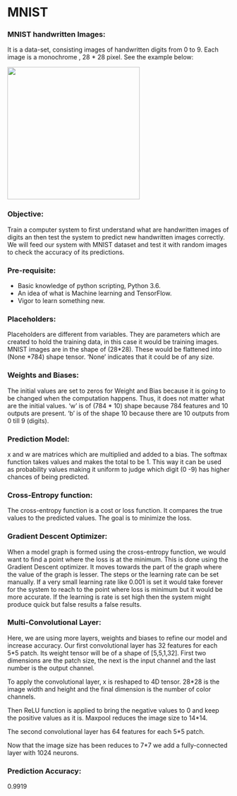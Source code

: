 # MNIST

### MNIST handwritten Images:
It is a data-set, consisting images of handwritten digits from 0 to 9. Each image is a monochrome , 28 * 28 pixel. See the example below:

<img src="https://www.tensorflow.org/images/mnist_0-9.png" width="300">




### Objective:
Train a computer system to first understand what are handwritten images of digits an then test the system to predict new handwritten images correctly. We will feed our system with MNIST dataset and test it with random images to check the accuracy of its predictions.

### Pre-requisite:
* Basic knowledge of python scripting, Python 3.6.
* An idea of what is Machine learning and TensorFlow.
* Vigor to learn something new.

### Placeholders:
Placeholders are different from variables. They are parameters which are created to hold the training data, in this case it would be training images. MNIST images are in the shape of (28*28). These would be flattened into (None *784) shape tensor. ‘None’ indicates that it could be of any size.

### Weights and Biases:
The initial values are set to zeros for Weight and Bias because it is going to be changed when the computation happens. Thus, it does not matter what are the initial values. ‘w’ is of (784 * 10) shape because 784 features and 10 outputs are present. ‘b’ is of the shape 10 because there are 10 outputs from 0 till 9 (digits).

### Prediction Model:
x and w are matrices which are multiplied and added to a bias. The softmax function takes values and makes the total to be 1. This way it can be used as probability values making it uniform to judge which digit (0 -9) has higher chances of being predicted.

### Cross-Entropy function:
The cross-entropy function is a cost or loss function. It compares the true values to the predicted values. The goal is to minimize the loss.

### Gradient Descent Optimizer:
When a model graph is formed using the cross-entropy function, we would want to find a point where the loss is at the minimum. This is done using the Gradient Descent optimizer. It moves towards the part of the graph where the value of the graph is lesser. The steps or the learning rate can be set manually. If a very small learning rate like 0.001 is set it would take forever for the system to reach to the point where loss is minimum but it would be more accurate. If the learning is rate is set high then the system might produce quick but false results a false results.

### Multi-Convolutional Layer:
Here, we are using more layers, weights and biases to refine our model and increase accuracy.
Our first convolutional layer has 32 features for each 5*5 patch. Its weight tensor will be of a shape of [5,5,1,32]. First two dimensions are the patch size, the next is the input channel and the last number is the output channel.

To apply the convolutional layer, x is reshaped to 4D tensor. 28*28 is the image width and height and the final dimension is the number of color channels.

Then ReLU function is applied to bring the negative values to 0 and keep the positive values as it is. Maxpool reduces the image size to 14*14.

The second convolutional layer has 64 features for each 5*5 patch.

Now that the image size has been reduces to 7*7 we add a fully-connected layer with 1024 neurons.

### Prediction Accuracy:
0.9919
